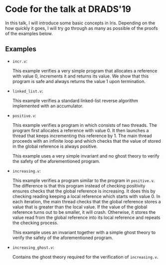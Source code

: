# Code for the talk at DRADS'19

In this talk, I will introduce some basic concepts in Iris. Depending
on the how quickly it goes, I will try go through as many as possible
of the proofs of the examples below.


## Examples

- ```incr.v```:

  This example verifies a very simple program that allocates a
  reference with value 0, increments it and returns its value. We show
  that this program is safe and always returns the value 1 upon
  termination.


- ```linked_list.v```:

  This example verifies a standard linked-list reverse algorithm
  implemented with an accumulator.

- ```positive.v```:

  This example verifies a program in which consists of two
  threads. The program first allocates a reference with value 0. It
  then launches a thread that keeps incrementing this reference
  by 1. The main thread proceeds with an infinite loop and which
  checks that the value of stored in the global reference is always
  positive.

  This example uses a very simple invariant and no ghost theory to
  verify the safety of the aforementioned program.

- ```increasing.v```:

  This example verifies a program similar to the program in
  ```positive.v```.  The difference is that this program instead of
  checking positivity ensures checks that the global reference is
  increasing. It does this by checking reading keeping a local
  reference which starts with value 0.  In each iteration, the main
  thread checks that the global reference stores a value that is
  greater than the local value. If the value of the global reference
  turns out to be smaller, it will crash.  Otherwise, it stores the
  value read from the global reference into its local reference and
  repeats the checking process.

  This example uses an invariant together with a simple ghost theory to
  verify the safety of the aforementioned program.

- ```increasing_ghost.v```:

  Contains the ghost theory required for the verification of
  ```increasing.v```.

